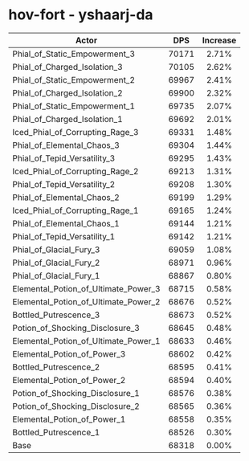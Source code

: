# hov-fort - yshaarj-da
| Actor | DPS | Increase |
|---|:---:|:---:|
|Phial_of_Static_Empowerment_3|70171|2.71%|
|Phial_of_Charged_Isolation_3|70105|2.62%|
|Phial_of_Static_Empowerment_2|69967|2.41%|
|Phial_of_Charged_Isolation_2|69900|2.32%|
|Phial_of_Static_Empowerment_1|69735|2.07%|
|Phial_of_Charged_Isolation_1|69692|2.01%|
|Iced_Phial_of_Corrupting_Rage_3|69331|1.48%|
|Phial_of_Elemental_Chaos_3|69304|1.44%|
|Phial_of_Tepid_Versatility_3|69295|1.43%|
|Iced_Phial_of_Corrupting_Rage_2|69213|1.31%|
|Phial_of_Tepid_Versatility_2|69208|1.30%|
|Phial_of_Elemental_Chaos_2|69199|1.29%|
|Iced_Phial_of_Corrupting_Rage_1|69165|1.24%|
|Phial_of_Elemental_Chaos_1|69144|1.21%|
|Phial_of_Tepid_Versatility_1|69142|1.21%|
|Phial_of_Glacial_Fury_3|69059|1.08%|
|Phial_of_Glacial_Fury_2|68971|0.96%|
|Phial_of_Glacial_Fury_1|68867|0.80%|
|Elemental_Potion_of_Ultimate_Power_3|68715|0.58%|
|Elemental_Potion_of_Ultimate_Power_2|68676|0.52%|
|Bottled_Putrescence_3|68673|0.52%|
|Potion_of_Shocking_Disclosure_3|68645|0.48%|
|Elemental_Potion_of_Ultimate_Power_1|68633|0.46%|
|Elemental_Potion_of_Power_3|68602|0.42%|
|Bottled_Putrescence_2|68595|0.41%|
|Elemental_Potion_of_Power_2|68594|0.40%|
|Potion_of_Shocking_Disclosure_1|68576|0.38%|
|Potion_of_Shocking_Disclosure_2|68565|0.36%|
|Elemental_Potion_of_Power_1|68558|0.35%|
|Bottled_Putrescence_1|68526|0.30%|
|Base|68318|0.00%|
